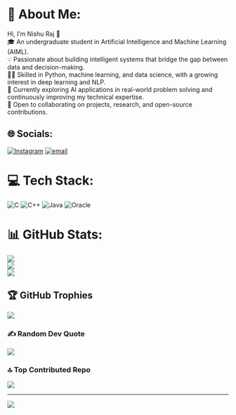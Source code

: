 # 💫 About Me:
Hi, I’m Nishu Raj 👋<br>🎓 An undergraduate student in Artificial Intelligence and Machine Learning (AIML).<br>💡 Passionate about building intelligent systems that bridge the gap between data and decision-making.<br>👨‍💻 Skilled in Python, machine learning, and data science, with a growing interest in deep learning and NLP.<br>🌱 Currently exploring AI applications in real-world problem solving and continuously improving my technical expertise.<br>🤝 Open to collaborating on projects, research, and open-source contributions.


## 🌐 Socials:
[![Instagram](https://img.shields.io/badge/Instagram-%23E4405F.svg?logo=Instagram&logoColor=white)](https://instagram.com/nishh_oj) [![email](https://img.shields.io/badge/Email-D14836?logo=gmail&logoColor=white)](mailto:nishur235@gmail.com) 

# 💻 Tech Stack:
![C](https://img.shields.io/badge/c-%2300599C.svg?style=for-the-badge&logo=c&logoColor=white) ![C++](https://img.shields.io/badge/c++-%2300599C.svg?style=for-the-badge&logo=c%2B%2B&logoColor=white) ![Java](https://img.shields.io/badge/java-%23ED8B00.svg?style=for-the-badge&logo=openjdk&logoColor=white) ![Oracle](https://img.shields.io/badge/Oracle-F80000?style=for-the-badge&logo=oracle&logoColor=white)
# 📊 GitHub Stats:
![](https://github-readme-stats.vercel.app/api?username=NishuRaj77&theme=radical&hide_border=false&include_all_commits=false&count_private=false)<br/>
![](https://nirzak-streak-stats.vercel.app/?user=NishuRaj77&theme=radical&hide_border=false)<br/>
![](https://github-readme-stats.vercel.app/api/top-langs/?username=NishuRaj77&theme=radical&hide_border=false&include_all_commits=false&count_private=false&layout=compact)

## 🏆 GitHub Trophies
![](https://github-profile-trophy.vercel.app/?username=NishuRaj77&theme=radical&no-frame=false&no-bg=true&margin-w=4)

### ✍️ Random Dev Quote
![](https://quotes-github-readme.vercel.app/api?type=horizontal&theme=radical)

### 🔝 Top Contributed Repo
![](https://github-contributor-stats.vercel.app/api?username=NishuRaj77&limit=5&theme=dark&combine_all_yearly_contributions=true)

---
[![](https://visitcount.itsvg.in/api?id=NishuRaj77&icon=0&color=0)](https://visitcount.itsvg.in)

<!-- Proudly created with GPRM ( https://gprm.itsvg.in ) -->

